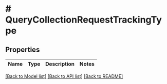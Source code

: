 # # QueryCollectionRequestTrackingType

## Properties

| Name | Type | Description | Notes |
| ---- | ---- | ----------- | ----- |


[[Back to Model list]](../../README.md#models) [[Back to API list]](../../README.md#endpoints) [[Back to README]](../../README.md)
